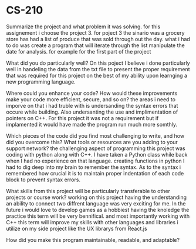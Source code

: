 # CS-210
Summarize the project and what problem it was solving.
for this assignement i choose the project 3. for poject 3 the sinario was a grocery store has had a list of produce that was sold through out the day. what i had to do was create a program that 
will iterate through the list manipulate the date for analysis. for example for the first part of the project 

What did you do particularly well?
On this poject I believe i done particularly well in handeling the data from the txt file to present the proper requirement that was required for this project on the best of my ability upon learnging a new programming language.


Where could you enhance your code? How would these improvements make your code more efficient, secure, and so on?
the areas i need to imporve on that i had truble with is undersanding the syntax errors that occure while building. Also undersanting the use and implimentation of pointers on C++. For this project it was not a requirement but if 
implamented it would have made the program run much more somthly.

Which pieces of the code did you find most challenging to write, and how did you overcome this? What tools or resources are you adding to your support network?
the challenging aspect of programming this project was coding with python along with C++. I have taken a Python class while back when I had no experience on that language. creating functions in python I had to dig deep into my brain to
remember the syntax. As to the syntax i remembered how crucial it is to maintain proper indentation of each code block to prevent syntax errors.

What skills from this project will be particularly transferable to other projects or course work?
working on this project having the understanding an ability to connect two diffrent language was very exciting for me. In the future i would love to develop games as a hobbiest having the knoledge the practice this term will be very bennifical. and most importantly working
with C++ this term will improve my skills with other languages and libraries i utilize on my side project like the UX librarys from React.js

How did you make this program maintainable, readable, and adaptable?

